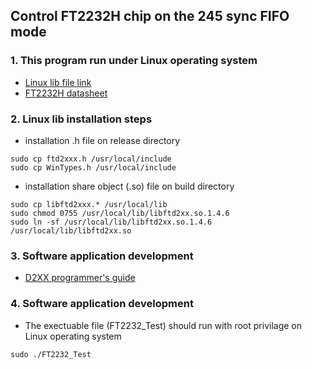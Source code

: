 ## Control FT2232H chip on the 245 sync FIFO mode ##
### 1. This program run under Linux operating system ###
  - [Linux lib file link](http://www.ftdichip.com/Drivers/D2XX.htm)
  - [FT2232H datasheet](http://www.ftdichip.com/Support/Documents/DataSheets/ICs/DS_FT2232D.pdf)
### 2. Linux lib installation steps ###
  - installation .h file on release directory
```
sudo cp ftd2xxx.h /usr/local/include
sudo cp WinTypes.h /usr/local/include
```
  - installation share object (.so) file on build directory
```
sudo cp libftd2xxx.* /usr/local/lib
sudo chmod 0755 /usr/local/lib/libftd2xx.so.1.4.6
sudo ln -sf /usr/local/lib/libftd2xx.so.1.4.6 /usr/local/lib/libftd2xx.so
```
### 3. Software application development ###
  - [D2XX programmer's guide](http://www.ftdichip.com/Support/Documents/ProgramGuides/D2XX_Programmer's_Guide(FT_000071).pdf)
### 4. Software application development ###
  - The exectuable file (FT2232_Test) should run with root privilage on Linux operating system
```
sudo ./FT2232_Test
```
